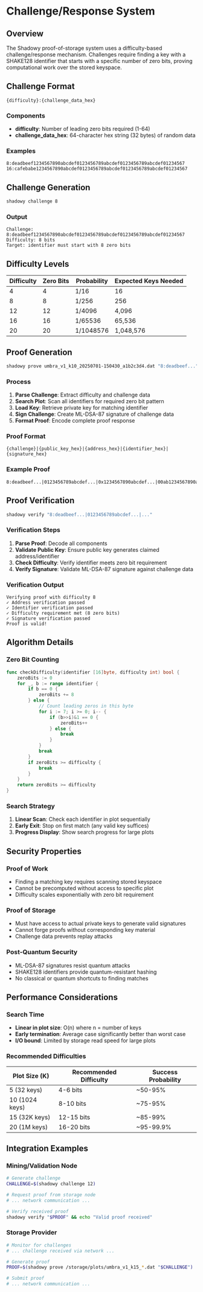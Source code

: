 # Challenge/Response System

## Overview

The Shadowy proof-of-storage system uses a difficulty-based challenge/response mechanism. Challenges require finding a key with a SHAKE128 identifier that starts with a specific number of zero bits, proving computational work over the stored keyspace.

## Challenge Format

```
{difficulty}:{challenge_data_hex}
```

### Components

- **difficulty**: Number of leading zero bits required (1-64)
- **challenge_data_hex**: 64-character hex string (32 bytes) of random data

### Examples

```
8:deadbeef1234567890abcdef0123456789abcdef0123456789abcdef01234567
16:cafebabe1234567890abcdef0123456789abcdef0123456789abcdef01234567
```

## Challenge Generation

```bash
shadowy challenge 8
```

### Output
```
Challenge: 8:deadbeef1234567890abcdef0123456789abcdef0123456789abcdef01234567
Difficulty: 8 bits
Target: identifier must start with 8 zero bits
```

## Difficulty Levels

| Difficulty | Zero Bits | Probability | Expected Keys Needed |
|------------|-----------|-------------|---------------------|
| 4 | 4 | 1/16 | 16 |
| 8 | 8 | 1/256 | 256 |
| 12 | 12 | 1/4096 | 4,096 |
| 16 | 16 | 1/65536 | 65,536 |
| 20 | 20 | 1/1048576 | 1,048,576 |

## Proof Generation

```bash
shadowy prove umbra_v1_k10_20250701-150430_a1b2c3d4.dat "8:deadbeef..."
```

### Process

1. **Parse Challenge**: Extract difficulty and challenge data
2. **Search Plot**: Scan all identifiers for required zero bit pattern
3. **Load Key**: Retrieve private key for matching identifier
4. **Sign Challenge**: Create ML-DSA-87 signature of challenge data
5. **Format Proof**: Encode complete proof response

### Proof Format

```
{challenge}|{public_key_hex}|{address_hex}|{identifier_hex}|{signature_hex}
```

### Example Proof
```
8:deadbeef...|0123456789abcdef...|0x1234567890abcdef...|00ab1234567890ab...|abcdef0123456789...
```

## Proof Verification

```bash
shadowy verify "8:deadbeef...|0123456789abcdef...|..."
```

### Verification Steps

1. **Parse Proof**: Decode all components
2. **Validate Public Key**: Ensure public key generates claimed address/identifier
3. **Check Difficulty**: Verify identifier meets zero bit requirement
4. **Verify Signature**: Validate ML-DSA-87 signature against challenge data

### Verification Output
```
Verifying proof with difficulty 8
✓ Address verification passed
✓ Identifier verification passed  
✓ Difficulty requirement met (8 zero bits)
✓ Signature verification passed
Proof is valid!
```

## Algorithm Details

### Zero Bit Counting

```go
func checkDifficulty(identifier [16]byte, difficulty int) bool {
    zeroBits := 0
    for _, b := range identifier {
        if b == 0 {
            zeroBits += 8
        } else {
            // Count leading zeros in this byte
            for i := 7; i >= 0; i-- {
                if (b>>i)&1 == 0 {
                    zeroBits++
                } else {
                    break
                }
            }
            break
        }
        if zeroBits >= difficulty {
            break
        }
    }
    return zeroBits >= difficulty
}
```

### Search Strategy

1. **Linear Scan**: Check each identifier in plot sequentially
2. **Early Exit**: Stop on first match (any valid key suffices)
3. **Progress Display**: Show search progress for large plots

## Security Properties

### Proof of Work

- Finding a matching key requires scanning stored keyspace
- Cannot be precomputed without access to specific plot
- Difficulty scales exponentially with zero bit requirement

### Proof of Storage

- Must have access to actual private keys to generate valid signatures
- Cannot forge proofs without corresponding key material
- Challenge data prevents replay attacks

### Post-Quantum Security

- ML-DSA-87 signatures resist quantum attacks
- SHAKE128 identifiers provide quantum-resistant hashing
- No classical or quantum shortcuts to finding matches

## Performance Considerations

### Search Time

- **Linear in plot size**: O(n) where n = number of keys
- **Early termination**: Average case significantly better than worst case
- **I/O bound**: Limited by storage read speed for large plots

### Recommended Difficulties

| Plot Size (K) | Recommended Difficulty | Success Probability |
|---------------|----------------------|-------------------|
| 5 (32 keys) | 4-6 bits | ~50-95% |
| 10 (1024 keys) | 8-10 bits | ~75-95% |
| 15 (32K keys) | 12-15 bits | ~85-99% |
| 20 (1M keys) | 16-20 bits | ~95-99.9% |

## Integration Examples

### Mining/Validation Node

```bash
# Generate challenge
CHALLENGE=$(shadowy challenge 12)

# Request proof from storage node
# ... network communication ...

# Verify received proof
shadowy verify "$PROOF" && echo "Valid proof received"
```

### Storage Provider

```bash
# Monitor for challenges
# ... challenge received via network ...

# Generate proof
PROOF=$(shadowy prove /storage/plots/umbra_v1_k15_*.dat "$CHALLENGE")

# Submit proof
# ... network communication ...
```